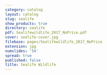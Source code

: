 ```yaml
---
category: catalog
layout: catalog
slug: sealife
show_products: true
directory: sealife
pdf: Sealifewildlife_2017_NoPrice.pdf
cover: sealife-cover.jpg
filebase: pages/Sealifewildlife_2017_NoPrice
extension: jpg
numslides: '54'
spread: true
published: false
title: Sealife Wildlife
---
```

